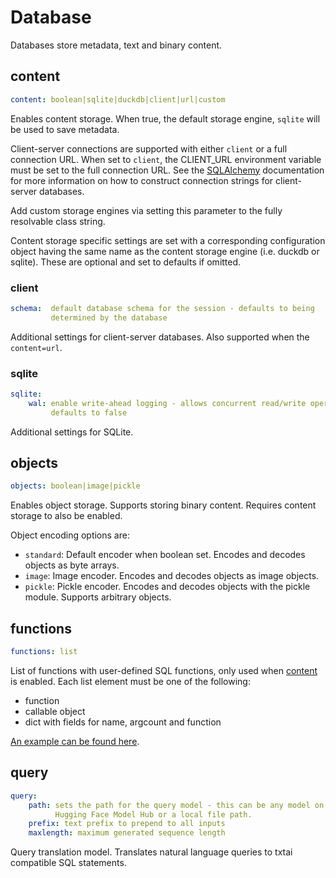 # Database

Databases store metadata, text and binary content.

## content
```yaml
content: boolean|sqlite|duckdb|client|url|custom
```

Enables content storage. When true, the default storage engine, `sqlite` will be used to save metadata.

Client-server connections are supported with either `client` or a full connection URL. When set to `client`, the CLIENT_URL environment variable must be set to the full connection URL. See the [SQLAlchemy](https://docs.sqlalchemy.org/en/20/core/engines.html#database-urls) documentation for more information on how to construct connection strings for client-server databases.

Add custom storage engines via setting this parameter to the fully resolvable class string.

Content storage specific settings are set with a corresponding configuration object having the same name as the content storage engine (i.e. duckdb or sqlite). These are optional and set to defaults if omitted.

### client
```yaml
schema:  default database schema for the session - defaults to being
         determined by the database
```

Additional settings for client-server databases. Also supported when the `content=url`.

### sqlite
```yaml
sqlite:
    wal: enable write-ahead logging - allows concurrent read/write operations,
         defaults to false
```

Additional settings for SQLite.

## objects
```yaml
objects: boolean|image|pickle
```

Enables object storage. Supports storing binary content. Requires content storage to also be enabled.

Object encoding options are:

- `standard`: Default encoder when boolean set. Encodes and decodes objects as byte arrays.
- `image`: Image encoder. Encodes and decodes objects as image objects.
- `pickle`: Pickle encoder. Encodes and decodes objects with the pickle module. Supports arbitrary objects.

## functions
```yaml
functions: list
```

List of functions with user-defined SQL functions, only used when [content](#content) is enabled. Each list element must be one of the following:

- function
- callable object
- dict with fields for name, argcount and function

[An example can be found here](../../query#custom-sql-functions).

## query
```yaml
query:
    path: sets the path for the query model - this can be any model on the
          Hugging Face Model Hub or a local file path.
    prefix: text prefix to prepend to all inputs
    maxlength: maximum generated sequence length
```

Query translation model. Translates natural language queries to txtai compatible SQL statements.
